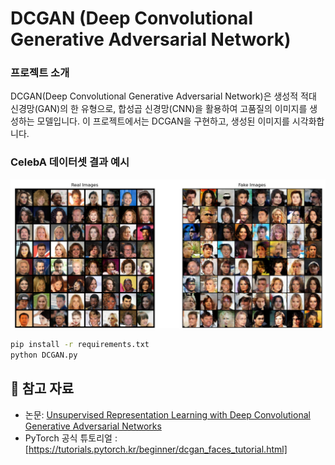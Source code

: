 # DCGAN (Deep Convolutional Generative Adversarial Network)

###  프로젝트 소개
DCGAN(Deep Convolutional Generative Adversarial Network)은 생성적 적대 신경망(GAN)의 한 유형으로, 합성곱 신경망(CNN)을 활용하여 고품질의 이미지를 생성하는 모델입니다. 이 프로젝트에서는 DCGAN을 구현하고, 생성된 이미지를 시각화합니다.


### CelebA 데이터셋 결과 예시
![Reconstructed](https://github.com/ssoDTlab/DCGAN/blob/main/Figure_2.png)

```bash
pip install -r requirements.txt
python DCGAN.py
```

## 📌 참고 자료
- 논문: [Unsupervised Representation Learning with Deep Convolutional Generative Adversarial Networks](https://arxiv.org/abs/1511.06434)
- PyTorch 공식 튜토리얼 : [https://tutorials.pytorch.kr/beginner/dcgan_faces_tutorial.html]
